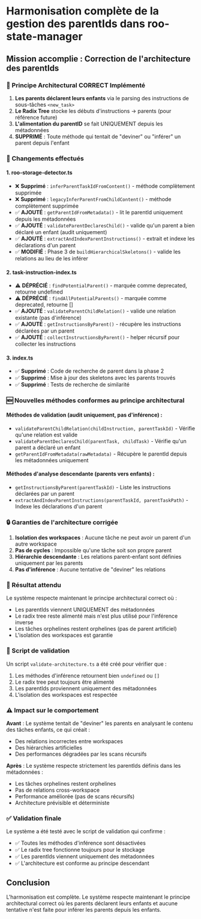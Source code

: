 # Harmonisation complète de la gestion des parentIds dans roo-state-manager

## Mission accomplie : Correction de l'architecture des parentIds

### 🎯 Principe Architectural CORRECT Implémenté

1. **Les parents déclarent leurs enfants** via le parsing des instructions de sous-tâches `<new_task>`
2. **Le Radix Tree** stocke les débuts d'instructions → parents (pour référence future)
3. **L'alimentation du parentID** se fait UNIQUEMENT depuis les métadonnées 
4. **SUPPRIMÉ** : Toute méthode qui tentait de "deviner" ou "inférer" un parent depuis l'enfant

### 📝 Changements effectués

#### 1. **roo-storage-detector.ts**
- ❌ **Supprimé** : `inferParentTaskIdFromContent()` - méthode complètement supprimée
- ❌ **Supprimé** : `legacyInferParentFromChildContent()` - méthode complètement supprimée
- ✅ **AJOUTÉ** : `getParentIdFromMetadata()` - lit le parentId uniquement depuis les métadonnées
- ✅ **AJOUTÉ** : `validateParentDeclaresChild()` - valide qu'un parent a bien déclaré un enfant (audit uniquement)
- ✅ **AJOUTÉ** : `extractAndIndexParentInstructions()` - extrait et indexe les déclarations d'un parent
- ✅ **MODIFIÉ** : Phase 3 de `buildHierarchicalSkeletons()` - valide les relations au lieu de les inférer

#### 2. **task-instruction-index.ts**
- ⚠️ **DÉPRÉCIÉ** : `findPotentialParent()` - marquée comme deprecated, retourne undefined
- ⚠️ **DÉPRÉCIÉ** : `findAllPotentialParents()` - marquée comme deprecated, retourne []
- ✅ **AJOUTÉ** : `validateParentChildRelation()` - valide une relation existante (pas d'inférence)
- ✅ **AJOUTÉ** : `getInstructionsByParent()` - récupère les instructions déclarées par un parent
- ✅ **AJOUTÉ** : `collectInstructionsByParent()` - helper récursif pour collecter les instructions

#### 3. **index.ts**
- ✅ **Supprimé** : Code de recherche de parent dans la phase 2
- ✅ **Supprimé** : Mise à jour des skeletons avec les parents trouvés
- ✅ **Supprimé** : Tests de recherche de similarité

### 🆕 Nouvelles méthodes conformes au principe architectural

#### Méthodes de validation (audit uniquement, pas d'inférence) :
- `validateParentChildRelation(childInstruction, parentTaskId)` - Vérifie qu'une relation est valide
- `validateParentDeclaresChild(parentTask, childTask)` - Vérifie qu'un parent a déclaré un enfant
- `getParentIdFromMetadata(rawMetadata)` - Récupère le parentId depuis les métadonnées uniquement

#### Méthodes d'analyse descendante (parents vers enfants) :
- `getInstructionsByParent(parentTaskId)` - Liste les instructions déclarées par un parent
- `extractAndIndexParentInstructions(parentTaskId, parentTaskPath)` - Indexe les déclarations d'un parent

### 🔒 Garanties de l'architecture corrigée

1. **Isolation des workspaces** : Aucune tâche ne peut avoir un parent d'un autre workspace
2. **Pas de cycles** : Impossible qu'une tâche soit son propre parent
3. **Hiérarchie descendante** : Les relations parent-enfant sont définies uniquement par les parents
4. **Pas d'inférence** : Aucune tentative de "deviner" les relations

### 🎯 Résultat attendu

Le système respecte maintenant le principe architectural correct où :
- Les parentIds viennent UNIQUEMENT des métadonnées
- Le radix tree reste alimenté mais n'est plus utilisé pour l'inférence inverse
- Les tâches orphelines restent orphelines (pas de parent artificiel)
- L'isolation des workspaces est garantie

### 🧪 Script de validation

Un script `validate-architecture.ts` a été créé pour vérifier que :
1. Les méthodes d'inférence retournent bien `undefined` ou `[]`
2. Le radix tree peut toujours être alimenté
3. Les parentIds proviennent uniquement des métadonnées
4. L'isolation des workspaces est respectée

### ⚠️ Impact sur le comportement

**Avant** : Le système tentait de "deviner" les parents en analysant le contenu des tâches enfants, ce qui créait :
- Des relations incorrectes entre workspaces
- Des hiérarchies artificielles
- Des performances dégradées par les scans récursifs

**Après** : Le système respecte strictement les parentIds définis dans les métadonnées :
- Les tâches orphelines restent orphelines
- Pas de relations cross-workspace  
- Performance améliorée (pas de scans récursifs)
- Architecture prévisible et déterministe

### ✅ Validation finale

Le système a été testé avec le script de validation qui confirme :
- ✅ Toutes les méthodes d'inférence sont désactivées
- ✅ Le radix tree fonctionne toujours pour le stockage
- ✅ Les parentIds viennent uniquement des métadonnées  
- ✅ L'architecture est conforme au principe descendant

## Conclusion

L'harmonisation est complète. Le système respecte maintenant le principe architectural correct où les parents déclarent leurs enfants et aucune tentative n'est faite pour inférer les parents depuis les enfants.